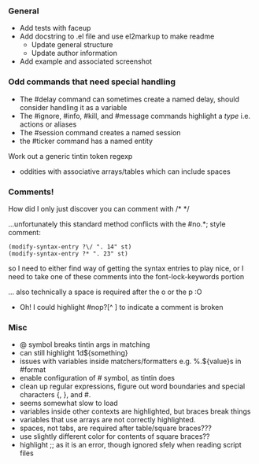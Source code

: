 ### General
 - Add tests with faceup
 - Add docstring to .el file and use el2markup to make readme
   - Update general structure
   - Update author information
 - Add example and associated screenshot


### Odd commands that need special handling

 - The #delay command can sometimes create a named delay, should consider handling it as a variable
 - The #ignore, #info, #kill, and #message commands highlight a _type_ i.e. actions or aliases
 - The #session command creates a named session
 - the #ticker command has a named entity

Work out a generic tintin token regexp
 - oddities with associative arrays/tables which can include spaces

### Comments!

How did I only just discover you can comment with /* */

...unfortunately this standard method conflicts with the #no.*; style comment:

```
(modify-syntax-entry ?\/ ". 14" st)
(modify-syntax-entry ?* ". 23" st)
```

so I need to either find way of getting the syntax entries to play nice, or I need to take one of these comments into the font-lock-keywords portion

... also technically a space is required after the o or the p :O
 * Oh! I could highlight #nop?[^ ] to indicate a comment is broken

### Misc
 * @ symbol breaks tintin args in matching
 * can still highlight 1d${something}
 * issues with variables inside matchers/formatters e.g. %.${value}s in #format
 * enable configuration of # symbol, as tintin does
 * clean up regular expressions, figure out word boundaries and special characters {, }, and #.
 * seems somewhat slow to load
 * variables inside other contexts are highlighted, but braces break things
 * variables that use arrays are not correctly highlighted.
 * spaces, not tabs, are required after table/square braces???
 * use slightly different color for contents of square braces??
 * highlight ;; as it is an error, though ignored sfely when reading script files
